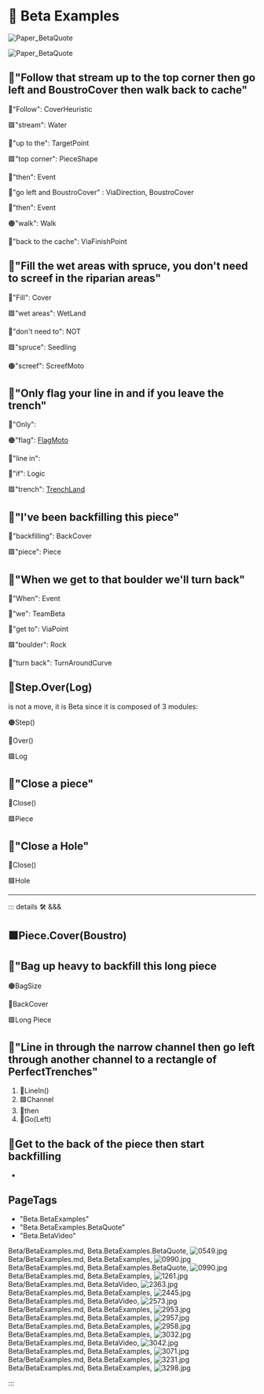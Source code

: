
# 🔷 <beta>Beta Examples</beta>

![Paper_BetaQuote](/Paper_BetaQuote2.jpg)

![Paper_BetaQuote](/Paper_BetaQuote.jpg)

## 🔷<beta>"<via>Follow that <eko>stream</eko> up to the <eko>top corner</eko> <psike>then</psike> go left and BoustroCover </via> <psike>then</psike> <move>walk </move>back to cache"</beta>

🔻<via>"Follow": CoverHeuristic</via>

🟩<eko>"stream": Water</eko>

🔻<via>"up to the": TargetPoint</via>

🟩<eko>"top corner": PieceShape</eko>

💜<psike>"then": Event</psike>

🔻<via>"go left and BoustroCover" : ViaDirection, BoustroCover</via>

💜<psike>"then": Event</psike>

🟠<move>"walk": Walk</move>

🔻<via>"back to the cache": ViaFinishPoint</via>

## 🔷<beta>"<via>Fill</via> the <eko>wet areas</eko> with <eko>spruce</eko>, you don't need to <move>screef</move> in the <eko>riparian areas</eko>"</beta>

🔻<via>"Fill": Cover</via>

🟩<eko>"wet areas": WetLand</eko>

💜<psike>"don't need to": NOT</psike>

🟩<eko>"spruce": Seedling</eko>

🟠<move>"screef": ScreefMoto</move>

## 🔷<beta>"Only <via>flag</via> your <via>line in</via> and <psike>if</psike> you <via>leave</via> the <eko>trench</eko>"</beta>

🔷<beta>"Only": </beta>

🟠<move>"flag": [FlagMoto](/encyclopedia/Move/ToolMoto/FlagMoto/Overview)</move>

🔻<via>"line in": </via>

💜<psike>"if": Logic</psike>

🟩<eko>"trench": [TrenchLand](/encyclopedia/Eko/Prep/TrenchLand)</eko>

## 🔷<beta>"I've been <via>backfilling</via> this <eko>piece</eko>"</beta>

🔻<via>"backfilling": BackCover</via>

🟩<eko>"piece": Piece</eko>

## 🔷<beta>"<psike>When</psike> we <via>get to</via> that <eko>boulder</eko> we'll <via>turn back</via>"</beta>

💜<psike>"When": Event</psike>

🔷<beta>"we": TeamBeta</beta>

🔻<via>"get to": ViaPoint</via>

🟩<eko>"boulder": Rock</eko>

🔻<via>"turn back": TurnAroundCurve</via>

## 🔷<beta><move>Step</move>.<via>Over</via>(<eko>Log</eko>)</beta>

is not a move, it is Beta since it is composed of 3 modules:

🟠<move>Step()</move>

🔻<via>Over()</via>

🟩<eko>Log</eko>

## 🔷<beta>"<via>Close</via> a <eko>piece</eko>"</beta>

🔻<via>Close()</via>

🟩<eko>Piece</eko>

## 🔷<beta>"<via>Close</via> a <eko>Hole</eko>"</beta>

🔻<via>Close()</via>

🟩<eko>Hole</eko>

---

<!-- =================================================== -->
<!-- =================================================== -->
<!-- =================================================== -->
<!-- =================================================== -->
<!-- =================================================== -->
::: details 🛠 <dev>&&&</dev>

## 🟩<eko>Piece</eko>.<via>Cover(Boustro)</via>

## 🔷<beta>"<move>Bag up heavy</move> to <via>backfill</via> this <eko>long piece</eko></beta>

🟠<move>BagSize</move>

🔻<via>BackCover</via>

🟩<eko>Long Piece</eko>

## 🔷<beta>"<via>Line in through the</via> <eko>narrow channel </eko><psike>then</psike> <via>go left through</via> <eko>another channel</eko> <via>to </via>a <eko>rectangle of PerfectTrenches</eko>"</beta>

1. 🔻<via>LineIn()</via>
2. 🟩<eko>Channel</eko>
3. 💜<psike>then</psike>
4. 🔻<via>Go(Left)</via>

## 🔷<beta>Get to the back of the piece then start backfilling</beta>



-



<h2>PageTags</h2>

- "Beta.BetaExamples"
- "Beta.BetaExamples.BetaQuote"
- "Beta.BetaVideo"

Beta/BetaExamples.md, <dev>Beta.BetaExamples.BetaQuote</dev>, ![0549.jpg](/PaperPhoto/0549.jpg)
Beta/BetaExamples.md, <dev>Beta.BetaExamples</dev>, ![0990.jpg](/PaperPhoto/0990.jpg)
Beta/BetaExamples.md, <dev>Beta.BetaExamples.BetaQuote</dev>, ![0990.jpg](/PaperPhoto/0990.jpg)
Beta/BetaExamples.md, <dev>Beta.BetaExamples</dev>, ![1261.jpg](/PaperPhoto/1261.jpg)
Beta/BetaExamples.md, <dev>Beta.BetaVideo</dev>, ![2363.jpg](/PaperPhoto/2363.jpg)
Beta/BetaExamples.md, <dev>Beta.BetaExamples</dev>, ![2445.jpg](/PaperPhoto/2445.jpg)
Beta/BetaExamples.md, <dev>Beta.BetaVideo</dev>, ![2573.jpg](/PaperPhoto/2573.jpg)
Beta/BetaExamples.md, <dev>Beta.BetaExamples</dev>, ![2953.jpg](/PaperPhoto/2953.jpg)
Beta/BetaExamples.md, <dev>Beta.BetaExamples</dev>, ![2957.jpg](/PaperPhoto/2957.jpg)
Beta/BetaExamples.md, <dev>Beta.BetaExamples</dev>, ![2958.jpg](/PaperPhoto/2958.jpg)
Beta/BetaExamples.md, <dev>Beta.BetaExamples</dev>, ![3032.jpg](/PaperPhoto/3032.jpg)
Beta/BetaExamples.md, <dev>Beta.BetaVideo</dev>, ![3042.jpg](/PaperPhoto/3042.jpg)
Beta/BetaExamples.md, <dev>Beta.BetaExamples</dev>, ![3071.jpg](/PaperPhoto/3071.jpg)
Beta/BetaExamples.md, <dev>Beta.BetaExamples</dev>, ![3231.jpg](/PaperPhoto/3231.jpg)
Beta/BetaExamples.md, <dev>Beta.BetaExamples</dev>, ![3298.jpg](/PaperPhoto/3298.jpg)

:::
